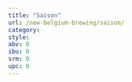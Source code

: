 ```yaml
---
title: "Saison"
url: /new-belgium-brewing/saison/
category: 
style: 
abv: 0
ibu: 0
srm: 0
upc: 0
---
```


